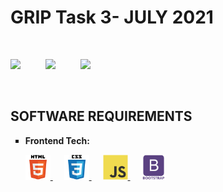 # GRIP Task 3- JULY 2021

<br>

![](https://img.shields.io/github/stars/Candida18/GRIP?style=for-the-badge) &emsp; &emsp;
![](https://img.shields.io/github/forks/Candida18/GRIP?style=for-the-badge) &emsp; &emsp;
![](https://img.shields.io/github/license/Candida18/GRIP?style=for-the-badge) &emsp; &emsp;

<br>

## SOFTWARE REQUIREMENTS
<ul type="square">
  <li> <b> Frontend Tech: </b>
       <p align="left"> 
          <a href="https://www.w3.org/html/" target="_blank" > 
            <img src="https://raw.githubusercontent.com/devicons/devicon/master/icons/html5/html5-original-wordmark.svg" alt="html5" width="40" height="40"/> 
          </a>    
         &emsp;
          <a href="https://www.w3schools.com/css/" target="_blank">
            <img src="https://raw.githubusercontent.com/devicons/devicon/master/icons/css3/css3-original-wordmark.svg" alt="css3" width="40" height="40"/> 
          </a> 
         &emsp;
         <a href="https://developer.mozilla.org/en-US/docs/Web/JavaScript" target="_blank"> 
           <img src="https://raw.githubusercontent.com/devicons/devicon/master/icons/javascript/javascript-original.svg" alt="javascript" width="40" height="40"/>
         </a>
         &emsp;
          <a href="https://getbootstrap.com" target="_blank"> 
            <img src="https://raw.githubusercontent.com/devicons/devicon/master/icons/bootstrap/bootstrap-plain-wordmark.svg" alt="bootstrap" width="40" height="40"/> 
          </a>
        </p> 
  </li>
  </ul>
  
  <br>
 
 

